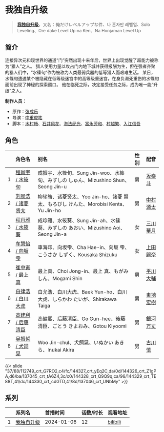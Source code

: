 # 我独自升级


> <u>**[我独自升级](http://bgm.tv/subject/390353)**</u>，又名：俺だけレベルアップな件、나 혼자만 레벨업、Solo Leveling、Ore dake Level Up na Ken、Na Honjaman Level Up

## 简介


连接异次元和现世界的通道“门”突然出现十来年后，世界上出现觉醒了超能力被称为“猎人”之人。
猎人使用力量以攻占门内地下城并获得报酬为生，但在强者齐聚的猎人们中，“水篠旬”作为被称为人类最弱兵器的低等猎人而艰难生活。
某日，水篠旬遭遇某个被隐藏在低等级迷宫中的高等级重迷宫，在身负濒死重伤的水篠旬面前出现了神秘的探索窗口。
他在临死之际，决定接受任务之际，成为唯一能“升级”之人。

**制作人员：**
- 原作：[张成乐](http://bgm.tv/person/47323)
- 导演：[中重俊祐](http://bgm.tv/person/26981)
- 脚本：[木村畅](http://bgm.tv/person/709)、[石井风花](http://bgm.tv/person/43001)、[海法纪光](http://bgm.tv/person/7940)、[富永芳和](http://bgm.tv/person/62097)、[村越繁](http://bgm.tv/person/17931)、[入江信吾](http://bgm.tv/person/14473)

## 角色

|     |   角色名   |   别名  | 性别 |  配音  |
|:--- |:------  |:----      |:---  |:--   |
| 1 | [程肖宇 / 水筱旬](http://bgm.tv/character/112749) | 成振宇、水筱旬、Sung Jin-woo、水篠 旬、みずしの しゅん、Mizushino Shun、Seong Jin-u | 男 | [坂泰斗](http://bgm.tv/person/31434) |
| 2 | [刘晨浩 / 诸菱贤太](http://bgm.tv/character/144327) | 柳轸皓、诸菱贤太、Yoo Jin-ho、諸菱 賢太、もろびし けんた、Morobisi Kenta、Yu Jin-ho | 男 | [中村源太](http://bgm.tv/person/40139) |
| 3 | [程肖雅 / 水筱葵](http://bgm.tv/character/144326) | 成珍雅、水筱葵、Sung Jin-ah、水篠 葵、みずしの あおい、Mizushino Aoi、Seong Jin-a | 女 | [三川華月](http://bgm.tv/person/40345) |
| 4 | [车慧怡 / 向坂雫](http://bgm.tv/character/137045) | 車海印、向坂雫、Cha Hae-in、向坂 雫、こうさか しずく、Kousaka Shizuku | 女 | [上田麗奈](http://bgm.tv/person/13164) |
| 5 | [崔中寅 / 最上真](http://bgm.tv/character/144328) | 最上真、Choi Jong-in、最上 真、もがみ しん、Mogami Shin | 男 | [平川大輔](http://bgm.tv/person/4452) |
| 6 | [白律浩 /  白川大虎](http://bgm.tv/character/144329) | 白允浩、白川大虎、Baek Yun-ho、白川 大虎、しらかわ たいが、Shirakawa Taiga | 男 | [東地宏樹](http://bgm.tv/person/4658) |
| 7 | [高建利 / 后藤清臣](http://bgm.tv/character/144330) | 高健熙、后藤清臣、Go Gun-hee、後藤 清臣、ごとう きよおみ、Gotou Kiyoomi | 男 | [銀河万丈](http://bgm.tv/person/4140) |
| 8 | [吴振哲 / 犬饲晃](http://bgm.tv/character/137046) | Woo Jin-chul、犬飼晃、いぬかい あきら、Inukai Akira | 男 | [古川慎](http://bgm.tv/person/12483) |

{{< slide "37/88/112749_crt_G7RO2,c4/fc/144327_crt_yEq2C,da/0d/144326_crt_Z1gPA,d6/ba/137045_crt_tA6Z4,3c/c0/144328_crt_Q9Q9q,ca/96/144329_crt_TE88T,41/dc/144330_crt_cdGTD,41/8d/137046_crt_UNbMy" >}}

## 系列

|     |   系列名   |   首播时间  | 话数/时长  | 观看地址 |
|:---  |:------    |:----      |:---       |:---  |
| 1 |[我独自升级](https://bgm.tv/subject/390353)| 2024-01-06 | 12 | [bilibili](https://www.bilibili.com/bangumi/play/ss47211)  |





